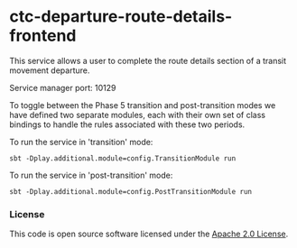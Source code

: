
# ctc-departure-route-details-frontend

This service allows a user to complete the route details section of a transit movement departure.

Service manager port: 10129

To toggle between the Phase 5 transition and post-transition modes we have defined two separate modules, each with their own set of class bindings to handle the rules associated with these two periods.

To run the service in 'transition' mode:
```
sbt -Dplay.additional.module=config.TransitionModule run
```

To run the service in 'post-transition' mode:
```
sbt -Dplay.additional.module=config.PostTransitionModule run
```

### License

This code is open source software licensed under the [Apache 2.0 License]("http://www.apache.org/licenses/LICENSE-2.0.html").